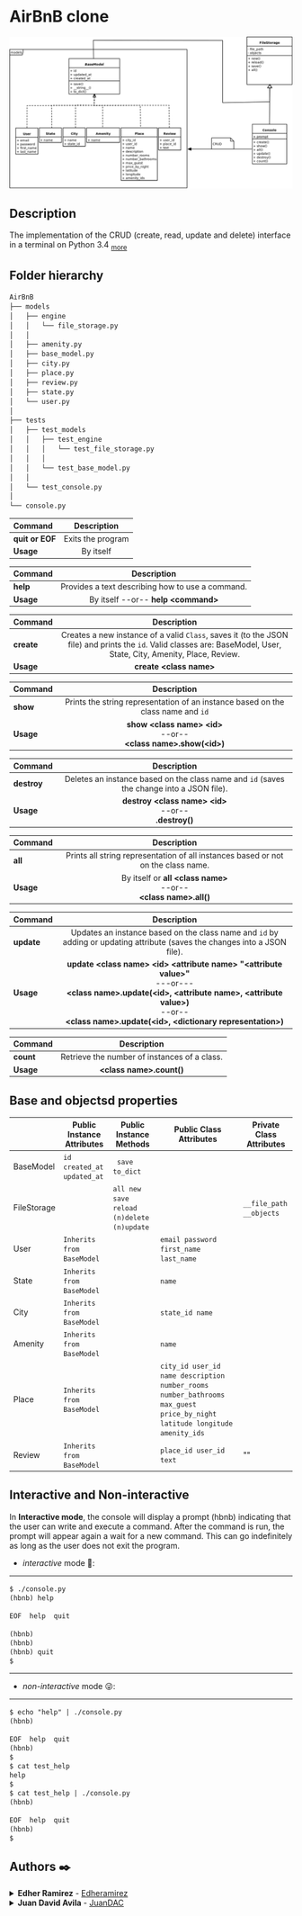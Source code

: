 # AirBnB clone
![UML](documents/uml.png)
## Description

The implementation of the CRUD (create, read, update and delete) interface in a terminal on Python 3.4 <sub>[more](https://en.wikipedia.org/wiki/crud)</sub>

## Folder hierarchy

```Python
AirBnB
├── models
│   ├── engine
│   │   └── file_storage.py
│   │
│   ├── amenity.py
│   ├── base_model.py
│   ├── city.py
│   ├── place.py
│   ├── review.py
│   ├── state.py
│   └── user.py
│
├── tests
│   ├── test_models
│   │   ├── test_engine 
│   │   │   └── test_file_storage.py
│   │   │
│   │   └── test_base_model.py
│   │
│   └── test_console.py
│
└── console.py
```

|Command| Description |
|:--|:--:|
| **quit or EOF** | Exits the program |
| **Usage** | By itself |

|Command| Description |
|:--|:--:|
| **help** | Provides a text describing how to use a command.  |
| **Usage** | By itself --or-- **help <command\>** |

|Command| Description |
|:--|:--:|
| **create** | Creates a new instance of a valid `Class`, saves it (to the JSON file) and prints the `id`.  Valid classes are: BaseModel, User, State, City, Amenity, Place, Review. |
| **Usage** | **create <class name\>**|

|Command| Description |
|:--|:--:|
| **show** | Prints the string representation of an instance based on the class name and `id`  |
| **Usage** | **show <class name\> <id\>** <br> --or-- <br> **<class name\>.show(<id\>)**|

|Command| Description |
|:--|:--:|
| **destroy** | Deletes an instance based on the class name and `id` (saves the change into a JSON file).  |
| **Usage** | **destroy <class name\> <id\>** <br> --or-- <br> **<class name>.destroy(<id>)** |

|Command| Description |
|:--|:--:|
| **all** | Prints all string representation of all instances based or not on the class name.  |
| **Usage** | By itself or **all <class name\>** <br> --or-- <br> **<class name\>.all()** |

|Command| Description |
|:--|:--:|
| **update** | Updates an instance based on the class name and `id` by adding or updating attribute (saves the changes into a JSON file).  |
| **Usage** | **update <class name\> <id\> <attribute name\> "<attribute value\>"** <br> ---or--- <br> **<class name\>.update(<id\>, <attribute name\>, <attribute value\>)** <br> --or-- <br> **<class name\>.update(<id\>, <dictionary representation\>)**|

|Command| Description |
|:--|:--:|
| **count** | Retrieve the number of instances of a class.  |
| **Usage** | **<class name\>.count()** |

## Base and objectsd properties 

|             	| Public Instance Attributes 	| Public Instance Methods                 	| Public Class Attributes                                                                                                	| Private Class Attributes 	|
|-------------	|----------------------------	|-----------------------------------------	|------------------------------------------------------------------------------------------------------------------------	|--------------------------	|
| BaseModel   	|```id created_at updated_at ```  	|``` save to_dict```                            	|                                                                                                                        	|                          	|
| FileStorage 	|                            	|```all new save reload (n)delete (n)update ```	|                                                                                                                        	|```__file_path __objects ```   	|
| User        	|```Inherits from BaseModel ```   	|                                         	|```email password first_name last_name ```                                                                                   	|                          	|
| State       	|```Inherits from BaseModel ```   	|                                         	|```name                                                                                                                 ```  	|                          	|
| City        	|```Inherits from BaseModel```    	|                                         	|```state_id name```                                                                                                          	|                          	|
| Amenity     	|```Inherits from BaseModel```    	|                                         	|```name ```                                                                                                                  	|                          	|
| Place       	|```Inherits from BaseModel```    	|                                         	|```city_id user_id name description number_rooms number_bathrooms max_guest price_by_night latitude longitude amenity_ids``` 	|                          	|
| Review      	|```Inherits from BaseModel```    	|                                         	|```place_id user_id text ```                                                                                                 	|     ""                       	|




## Interactive and Non-interactive

In **Interactive mode**, the console will display a prompt (hbnb) indicating that the user can write and execute a command. After the command is run, the prompt will appear again a wait for a new command. This can go indefinitely as long as the user does not exit the program.
* *interactive* mode  🤩:

---

```
$ ./console.py
(hbnb) help

EOF  help  quit

(hbnb) 
(hbnb) 
(hbnb) quit
$
```

---

* *non-interactive* mode 😜:  

---
```
$ echo "help" | ./console.py
(hbnb)

EOF  help  quit
(hbnb) 
$
$ cat test_help
help
$
$ cat test_help | ./console.py
(hbnb)

EOF  help  quit
(hbnb) 
$
```

## Authors ✒️
<details  style="user-select: none;">
	<summary>
		<strong style="user-select: none;cursor: pointer;">Edher Ramirez</strong> - <a href="https://github.com/Edheramirez" target="_blank">Edheramirez</a>
	</summary>
	<img align="center" src="https://github-readme-stats.vercel.app/api/top-langs/?username=Edheramirez&layout=compact&theme=vue&langs_count=6" alt="adri-er github stats"/>
</details>

<details  style="user-select: none;">
	<summary>
		<strong style="user-select: none;cursor: pointer;">Juan David Avila</strong> - <a href="https://github.com/JuanDAC" target="_blank">JuanDAC</a>
	</summary>
	<img align="center" src="https://github-readme-stats.vercel.app/api/top-langs/?username=JuanDAC&layout=compact&theme=vue&langs_count=6" alt="adri-er github stats"/>
</details>



